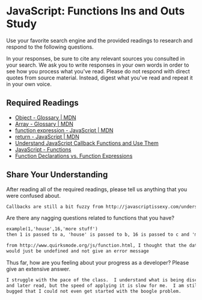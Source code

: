 # JavaScript: Functions Ins and Outs Study

Use your favorite search engine and the provided readings to research and
respond to the following questions.

In your responses, be sure to cite any relevant sources you consulted in your
search. We ask you to write responses in your own words in order to see how you
process what you've read. Please do not respond with direct quotes from source
material. Instead, digest what you've read and repeat it in your own voice.

## Required Readings

-   [Object - Glossary | MDN](https://developer.mozilla.org/en-US/docs/Glossary/Object)
-   [Array - Glossary | MDN](https://developer.mozilla.org/en-US/docs/Glossary/Array)
-   [function expression - JavaScript | MDN](https://developer.mozilla.org/en-US/docs/Web/JavaScript/Reference/Operators/function)
-   [return - JavaScript | MDN](https://developer.mozilla.org/en-US/docs/Web/JavaScript/Reference/Statements/return)
-   [Understand JavaScript Callback Functions and Use Them](http://javascriptissexy.com/understand-javascript-callback-functions-and-use-them)
-   [JavaScript - Functions](http://www.quirksmode.org/js/function.html)
-   [Function Declarations vs. Function Expressions](https://javascriptweblog.wordpress.com/2010/07/06/function-declarations-vs-function-expressions)

## Share Your Understanding

After reading all of the required readings, please tell us anything that you
were confused about.

```md
Callbacks are still a bit fuzzy from http://javascriptissexy.com/understand-javascript-callback-functions-and-use-them
```

Are there any nagging questions related to functions that you have?

```md
example(1,'house',16,'more stuff')
then 1 is passed to a, 'house' is passed to b, 16 is passed to c and 'more stuff' is passed to data. But now there is nothing for data2 since you did not pass anything to it in the function call. When the function arrives at the part it is supposed to do something with data2, it finds that data2 does not exist and gives error messages.

from http://www.quirksmode.org/js/function.html, I thought that the data2 value
would just be undefined and not give an error message

```

Thus far, how are you feeling about your progress as a developer? Please give an
extensive answer.

```md
I struggle with the pace of the class.  I understand what is being discussed
and later read, but the speed of applying it is slow for me.  I am still
bugged that I could not even get started with the boogle problem.
```

